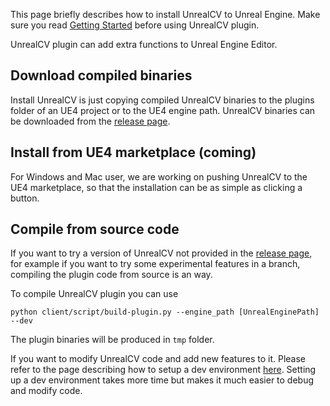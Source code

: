 This page briefly describes how to install UnrealCV to Unreal Engine. Make sure you read [Getting Started](/binary/getting-started.md) before using UnrealCV plugin.

UnrealCV plugin can add extra functions to Unreal Engine Editor.

## Download compiled binaries

Install UnrealCV is just copying compiled UnrealCV binaries to the plugins folder of an UE4 project or to the UE4 engine path. UnrealCV binaries can be downloaded from the [release page](https://github.com/unrealcv/unrealcv/releases).

## Install from UE4 marketplace (coming)

For Windows and Mac user, we are working on pushing UnrealCV to the UE4 marketplace, so that the installation can be as simple as clicking a button.

## Compile from source code

If you want to try a version of UnrealCV not provided in the [release page](), for example if you want to try some experimental features in a branch, compiling the plugin code from source is an way.

To compile UnrealCV plugin you can use
```
python client/script/build-plugin.py --engine_path [UnrealEnginePath] --dev
```
The plugin binaries will be produced in `tmp` folder.


If you want to modify UnrealCV code and add new features to it. Please refer to the page describing how to setup a dev environment [here](/dev/setup.md). Setting up a dev environment takes more time but makes it much easier to debug and modify code.
